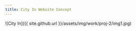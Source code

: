 ```yaml
---
title: City In Website Concept
---
```


![City In]({{ site.github.url }}/assets/img/work/proj-2/img1.jpg)
